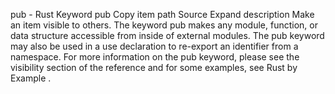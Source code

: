 pub - Rust
Keyword
pub
Copy item path
Source
Expand description
Make an item visible to others.
The keyword
pub
makes any module, function, or data structure accessible from inside
of external modules. The
pub
keyword may also be used in a
use
declaration to re-export
an identifier from a namespace.
For more information on the
pub
keyword, please see the visibility section
of the
reference
and for some examples, see
Rust by Example
.